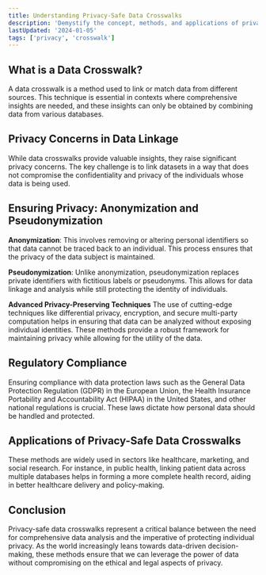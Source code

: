 ```yaml
---
title: Understanding Privacy-Safe Data Crosswalks
description: 'Demystify the concept, methods, and applications of privacy-safe data crosswalks in a world where data privacy is paramount.'
lastUpdated: '2024-01-05'
tags: ['privacy', 'crosswalk']
---
```


## What is a Data Crosswalk?

A data crosswalk is a method used to link or match data from different sources. This technique is essential in contexts where comprehensive insights are needed, and these insights can only be obtained by combining data from various databases.

## Privacy Concerns in Data Linkage

While data crosswalks provide valuable insights, they raise significant privacy concerns. The key challenge is to link datasets in a way that does not compromise the confidentiality and privacy of the individuals whose data is being used.

## Ensuring Privacy: Anonymization and Pseudonymization

**Anonymization**: This involves removing or altering personal identifiers so that data cannot be traced back to an individual. This process ensures that the privacy of the data subject is maintained.

**Pseudonymization**: Unlike anonymization, pseudonymization replaces private identifiers with fictitious labels or pseudonyms. This allows for data linkage and analysis while still protecting the identity of individuals.

**Advanced Privacy-Preserving Techniques**
The use of cutting-edge techniques like differential privacy, encryption, and secure multi-party computation helps in ensuring that data can be analyzed without exposing individual identities. These methods provide a robust framework for maintaining privacy while allowing for the utility of the data.

## Regulatory Compliance

Ensuring compliance with data protection laws such as the General Data Protection Regulation (GDPR) in the European Union, the Health Insurance Portability and Accountability Act (HIPAA) in the United States, and other national regulations is crucial. These laws dictate how personal data should be handled and protected.

## Applications of Privacy-Safe Data Crosswalks

These methods are widely used in sectors like healthcare, marketing, and social research. For instance, in public health, linking patient data across multiple databases helps in forming a more complete health record, aiding in better healthcare delivery and policy-making.

## Conclusion

Privacy-safe data crosswalks represent a critical balance between the need for comprehensive data analysis and the imperative of protecting individual privacy. As the world increasingly leans towards data-driven decision-making, these methods ensure that we can leverage the power of data without compromising on the ethical and legal aspects of privacy.

